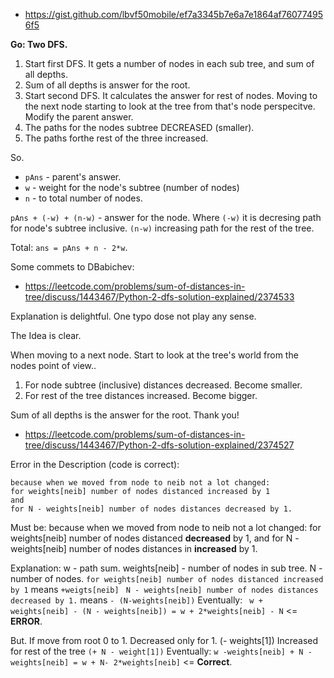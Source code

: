 
- https://gist.github.com/lbvf50mobile/ef7a3345b7e6a7e1864af760774956f5

**Go: Two DFS.**

1. Start first DFS. It gets a number of nodes in each sub tree, and sum of all
   depths.
2. Sum of all depths is answer for the root.
3. Start second DFS. It calculates the answer for rest of nodes. Moving to the
   next node starting to look at the tree from that's node perspecitve. Modify
   the parent answer. 
4. The paths for the nodes subtree DECREASED (smaller). 
5. The paths forthe rest of the three increased.

So.

- `pAns` - parent's answer.
- `w` - weight for the node's subtree (number of nodes)
- `n` - to total number of nodes.

`pAns + (-w) + (n-w)` - answer for the node. Where `(-w)` it is decresing path
for node's subtree inclusive. `(n-w)` increasing path for the rest of the
tree.

Total: `ans = pAns + n - 2*w`.



Some commets to DBabichev:

- https://leetcode.com/problems/sum-of-distances-in-tree/discuss/1443467/Python-2-dfs-solution-explained/2374533

Explanation is delightful. One typo dose not play any sense.

The Idea is clear.

When moving to a next node. Start to look at the tree's world from the nodes point of view..

1. For node subtree (inclusive) distances decreased. Become smaller.
2. For rest of the tree distances increased. Become bigger.

Sum of all depths is the answer for the root.
Thank you!

- https://leetcode.com/problems/sum-of-distances-in-tree/discuss/1443467/Python-2-dfs-solution-explained/2374527


Error in the Description (code is correct):
```
because when we moved from node to neib not a lot changed: 
for weights[neib] number of nodes distanced increased by 1 
and 
for N - weights[neib] number of nodes distances decreased by 1.
```
Must be:
because when we moved from node to neib not a lot changed: for weights[neib] number of nodes distanced **decreased** by 1, and for N - weights[neib] number of nodes distances in **increased** by 1.

Explanation:
w - path sum.
weights[neib] - number of nodes in sub tree.
N - number of nodes.
`for weights[neib] number of nodes distanced increased by 1` means `+weigts[neib]`
` N - weights[neib] number of nodes distances decreased by 1.`  means `- (N-weights[neib])`
Eventually: ` w + weights[neib] - (N - weights[neib]) = w + 2*weights[neib] - N` <= **ERROR**.

But.
If move from root 0 to 1.
Decreased only for  1. (- weights[1])
Increased for rest of the tree `(+ N - weight[1])`
Eventually: `w -weights[neib] + N - weights[neib] = w + N- 2*weights[neib]` <= **Correct**.

